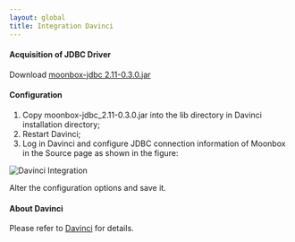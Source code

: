 ```yaml
---
layout: global
title: Integration Davinci
---
```


#### Acquisition of JDBC Driver

Download [moonbox-jdbc 2.11-0.3.0.jar](https://github.com/edp963/moonbox/releases)

#### Configuration
   
1. Copy moonbox-jdbc_2.11-0.3.0.jar into the lib directory in Davinci installation directory;
2. Restart Davinci;
3. Log in Davinci and configure JDBC connection information of Moonbox in the Source page as shown in the figure:

![Davinci Integration](https://raw.githubusercontent.com/edp963/moonbox/master/docs/img/integration-davinci.png)

Alter the configuration options and save it.

#### About Davinci

Please refer to [Davinci](https://github.com/edp963/davinci) for details.
